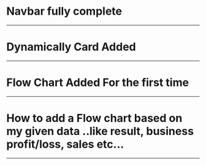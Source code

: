# Navbar fully complete
_______________________________________
# Dynamically Card Added
_______________________________________
# Flow Chart Added For the first time
_________________________________________
# How to add a Flow chart based on my given data ..like result, business profit/loss, sales etc...
_________________________________________
